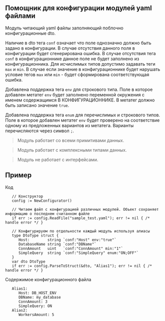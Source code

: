 ## Помощник для конфигурации модулей yaml файлами

Модуль читающий yaml файлы заполняющий поблочно конфигурационные dto.

Наличие в dto тега `conf` означает что поле однозначно должно быть задано в конфигурации. В случае отсутствия данного поля в конфигурации будет сгенерирована ошибка. В случае отсутствия тега `conf` в конфигурационнике данное поле не будет заполнено из конфигурационника. Для исчислимых типов допустимо задавать теги `max` и `min`. В случае если значение в конфигурационнике будет нарушать условие тегов `max` или `min` - будет сформирована соответствующая ошибка.

Добавлена поддержка тега `env` для строкового типа. Поле в которое добавлен метатег `env` будет заполнено переменной окружения с именем содержащимся В КОНФИГУРАЦИОННИКЕ. В метатег должно быть записано значение `true`.

Добавлена поддержка тега `enum` для перечислимых и строкового типов. Поле в которое добавлен метатег `env` будет проверено на соответствие одному из предложенных вариантов из метатега. Варианты перечисляются через символ `;`.

> Модуль работает со всеми примитивами данных.

> Модуль работает с комплексными типами данных.

> Модуль не работает с интерфейсами.

## Пример

Код

```
   // Конструктор
   config := NewConfigurator()

   // Читаем файл с конфигурацией различных модулей. Объект сохраняет информацию о последнем считанном файле
   if err := config.ReadFile("sample_test.yaml"); err != nil { /* handle error */ }

   // Конфигурируем по отдельности каждый модуль используя алиасы
   type DtoType struct {
      Host:        string `conf:"Host" env:"true"`
      DatabaseName string `conf:"DBName"`
      ConnAmount   uint   `conf:"ConnAmount" min:"1"`
      SimpleQuery  string `conf:"SimpleQuery" enum:"ON;OFF"`
   }
   var dto DtoType
   if err := config.ParseToStruct(&dto, "Alias1"); err != nil { /* handle error */ }
```

Содержимое конфигурационного файла

```
   Alias1:
      Host: DB_HOST_ENV
      DBName: my_database
      ConnAmount: 3
      SimpleQuery: ON
   Alias2:
      WorkersAmount: 5
```
